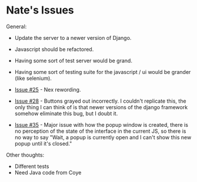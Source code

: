 # Nate's Issues #

General:
  * Update the server to a newer version of Django.
  * Javascript should be refactored.
  * Having some sort of test server would be grand.
  * Having some sort of testing suite for the javascript / ui would be grander (like selenium).

  * [Issue #25](https://code.google.com/p/exchtrans/issues/detail?id=#25) - Nex rewording.
  * [Issue #28](https://code.google.com/p/exchtrans/issues/detail?id=#28) - Buttons grayed out incorrectly.  I couldn't replicate this, the only thing I can think of is that newer versions of the django framework somehow eliminate this bug, but I doubt it.
  * [Issue #35](https://code.google.com/p/exchtrans/issues/detail?id=#35) - Major issue with how the popup window is created, there is no perception of the state of the interface in the current JS, so there is no way to say "Wait, a popup is currently open and I can't show this new popup until it's closed."

Other thoughts:
  * Different tests
  * Need Java code from Coye